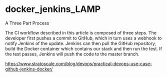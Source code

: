 # docker_jenkins_LAMP

A Three Part Process

The CI workflow described in this article is composed of three steps. The developer first pushes a commit to GitHub, 
which in turn uses a webhook to notify Jenkins of the update. Jenkins can then pull the GitHub repository, build the Docker container 
which contains our stack and then run the test. If the test passes, Jenkins will push the code to the master branch.

https://www.stratoscale.com/blog/devops/practical-devops-use-case-github-jenkins-docker/   
